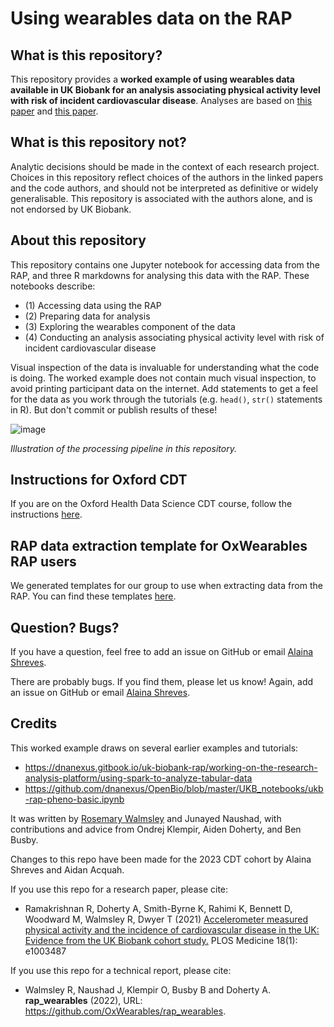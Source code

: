 # Using wearables data on the RAP

## What is this repository?
This repository provides a **worked example of using wearables data available in UK Biobank for an analysis associating physical activity level with risk of incident cardiovascular disease**. Analyses are based on [this paper](https://journals.plos.org/plosone/article?id=10.1371/journal.pone.0169649) and [this paper](https://journals.plos.org/plosmedicine/article?id=10.1371/journal.pmed.1003487).


## What is this repository **not**? 
Analytic decisions should be made in the context of each research project. Choices in this repository reflect choices of the authors in the linked papers and the code authors, and should not be interpreted as definitive or widely generalisable. This repository is associated with the authors alone, and is not endorsed by UK Biobank.

## About this repository

This repository contains one Jupyter notebook for accessing data from the RAP, and three R markdowns for analysing this data with the RAP. These notebooks describe: 

- (1) Accessing data using the RAP
- (2) Preparing data for analysis
- (3) Exploring the wearables component of the data
- (4) Conducting an analysis associating physical activity level with risk of incident cardiovascular disease

Visual inspection of the data is invaluable for understanding what the code is doing. The worked example does not contain much visual inspection, to avoid printing participant data on the internet. Add statements to get a feel for the data as you work through the tutorials (e.g. `head()`, `str()` statements in R). But don't commit or publish results of these!

![image](https://user-images.githubusercontent.com/40437498/190090267-9c080819-73a1-4fa0-a82e-25bbd551d811.png)

*Illustration of the processing pipeline in this repository.*

## Instructions for Oxford CDT
If you are on the Oxford Health Data Science CDT course, follow the instructions [here](cdt_instructions.md).

## RAP data extraction template for OxWearables RAP users
We generated templates for our group to use when extracting data from the RAP. You can find these templates [here](https://github.com/OxWearables/rap_data_access_instructions).

## Question? Bugs?

If you have a question, feel free to add an issue on GitHub or email [Alaina Shreves](mailto::alaina.shreves@wadham.ox.ac.uk). 

There are probably bugs. If you find them, please let us know! Again, add an issue on GitHub or email [Alaina Shreves](mailto::alaina.shreves@wadham.ox.ac.uk). 

## Credits

This worked example draws on several earlier examples and tutorials: 

- https://dnanexus.gitbook.io/uk-biobank-rap/working-on-the-research-analysis-platform/using-spark-to-analyze-tabular-data
- https://github.com/dnanexus/OpenBio/blob/master/UKB_notebooks/ukb-rap-pheno-basic.ipynb

It was written by [Rosemary Walmsley](mailto::rosemary.walmsley@bdi.ox.ac.uk) and Junayed Naushad, with contributions and advice from Ondrej Klempir, Aiden Doherty, and Ben Busby.

Changes to this repo have been made for the 2023 CDT cohort by Alaina Shreves and Aidan Acquah.

If you use this repo for a research paper, please cite: 
- Ramakrishnan R, Doherty A, Smith-Byrne K, Rahimi K, Bennett D, Woodward M, Walmsley R, Dwyer T (2021) [Accelerometer measured physical activity and the incidence of cardiovascular disease in the UK: Evidence from the UK Biobank cohort study.](https://journals.plos.org/plosmedicine/article?id=10.1371/journal.pmed.1003487) PLOS Medicine 18(1): e1003487

If you use this repo for a technical report, please cite:
- Walmsley R, Naushad J, Klempir O, Busby B and Doherty A. **rap_wearables** (2022), URL: https://github.com/OxWearables/rap_wearables. 

